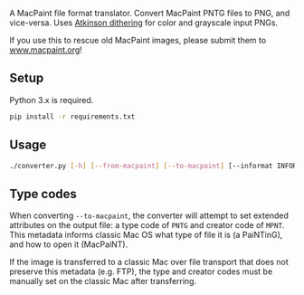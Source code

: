 A MacPaint file format translator. Convert MacPaint PNTG files to PNG, and vice-versa. Uses [Atkinson dithering](https://beyondloom.com/blog/dither.html) for color and grayscale input PNGs.

If you use this to rescue old MacPaint images, please submit them to www.macpaint.org!

## Setup

Python 3.x is required.

```sh
pip install -r requirements.txt
```

## Usage

```sh
./converter.py [-h] [--from-macpaint] [--to-macpaint] [--informat INFORMAT] infile outfil
```

## Type codes

When converting `--to-macpaint`, the converter will attempt to set extended attributes on the output file: a type code of `PNTG` and creator code of `MPNT`. This metadata informs classic Mac OS what type of file it is (a PaiNTinG), and how to open it (MacPaiNT).

If the image is transferred to a classic Mac over file transport that does not preserve this metadata (e.g. FTP), the type and creator codes must be manually set on the classic Mac after transferring.
